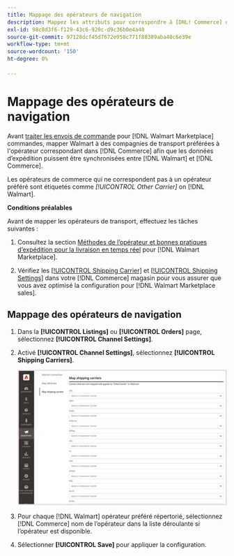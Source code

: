 ```yaml
---
title: Mappage des opérateurs de navigation
description: Mappez les attributs pour correspondre à [DNL! Commerce] de produits existants [!DNL Walmart Marketplace] listes et synchronisation des données entre [!DNL Channel Manager] et [!DNL Walmart].
exl-id: 98c8d3f6-f129-43c6-920c-d9c36b0e4a40
source-git-commit: 97128dcf45d7672e958c771f88389aba40c6e39e
workflow-type: tm+mt
source-wordcount: '150'
ht-degree: 0%

---
```



# Mappage des opérateurs de navigation

Avant [traiter les envois de commande](process-orders.md#ship-an-order) pour [!DNL Walmart Marketplace] commandes, mapper Walmart à des compagnies de transport préférées à l&#39;opérateur correspondant dans [!DNL Commerce] afin que les données d’expédition puissent être synchronisées entre [!DNL Walmart] et [!DNL Commerce].

Les opérateurs de commerce qui ne correspondent pas à un opérateur préféré sont étiquetés comme *[!UICONTROL Other Carrier]* on [!DNL Walmart].

**Conditions préalables**

Avant de mapper les opérateurs de transport, effectuez les tâches suivantes :

1. Consultez la section [Méthodes de l’opérateur et bonnes pratiques d’expédition pour la livraison en temps réel](https://sellerhelp.walmart.com/s/guide?article=000009473) pour [!DNL Walmart Marketplace].

1. Vérifiez les [[!UICONTROL Shipping Carrier]](https://docs.magento.com/user-guide/shipping/carriers.html) et [[!UICONTROL Shipping Settings]](https://docs.magento.com/user-guide/configuration/sales/shipping-settings.html) dans votre [!DNL Commerce] magasin pour vous assurer que vous avez optimisé la configuration pour [!DNL Walmart Marketplace sales].

## Mappage des opérateurs de navigation

1. Dans la **[!UICONTROL Listings]** ou **[!UICONTROL Orders]** page, sélectionnez **[!UICONTROL Channel Settings]**.

1. Activé **[!UICONTROL Channel Settings]**, sélectionnez **[!UICONTROL Shipping Carriers]**.

   ![Mappage des opérateurs de navigation](assets/map-shipping-carriers.png)

1. Pour chaque [!DNL Walmart] opérateur préféré répertorié, sélectionnez [!DNL Commerce] nom de l’opérateur dans la liste déroulante si l’opérateur est disponible.

1. Sélectionner **[!UICONTROL Save]** pour appliquer la configuration.
